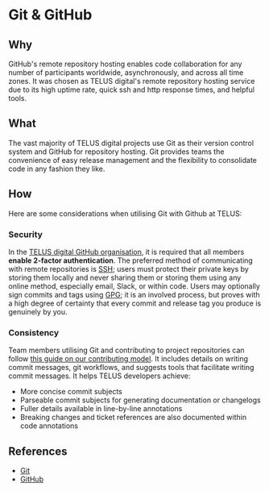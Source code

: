 # Git & GitHub

## Why

GitHub's remote repository hosting enables code collaboration for any number of participants worldwide, asynchronously, and across all time zones. It was chosen as TELUS digital's remote repository hosting service due to its high uptime rate, quick ssh and http response times, and helpful tools.

## What

The vast majority of TELUS digital projects use Git as their version control system and GitHub for repository hosting. Git provides teams the convenience of easy release management and the flexibility to consolidate code in any fashion they like. 

## How

Here are some considerations when utilising Git with Github at TELUS:

### Security

In the [TELUS digital GitHub organisation][org], it is required that all members **enable 2-factor authentication**. The preferred method of communicating with remote repositories is [SSH][github-ssh]; users must protect their private keys by storing them locally and never sharing them or storing them using any online method, especially email, Slack, or within code. Users may optionally sign commits and tags using [GPG][github-gpg]; it is an involved process, but proves with a high degree of certainty that every commit and release tag you produce is genuinely by you.

### Consistency

Team members utilising Git and contributing to project repositories can follow [this guide on our contributing model][contribution]. It includes details on writing commit messages, git workflows, and suggests tools that facilitate writing commit messages. It helps TELUS developers achieve:

- More concise commit subjects
- Parseable commit subjects for generating documentation or changelogs
- Fuller details available in line-by-line annotations
- Breaking changes and ticket references are also documented within code annotations

## References

- [Git][git]
- [GitHub][github]

[org]: https://github.com/orgs/telus/people
[contribution]: ../process/contribution-model.md
[github-ssh]: https://help.github.com/articles/connecting-to-github-with-ssh/
[github-gpg]: https://help.github.com/articles/signing-commits-using-gpg/
[git]: https://git-scm.com/
[github]: https://github.com/
